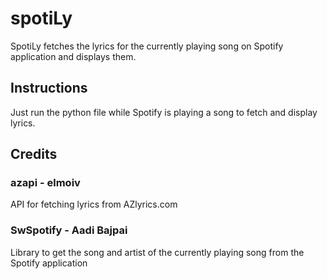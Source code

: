 # spotiLy
SpotiLy fetches the lyrics for the currently playing song on Spotify application and displays them.

## Instructions
Just run the python file while Spotify is playing a song to fetch and display lyrics.

## Credits
### azapi - elmoiv
API for fetching lyrics from AZlyrics.com

### SwSpotify - Aadi Bajpai
Library to get the song and artist of the currently playing song from the Spotify application
